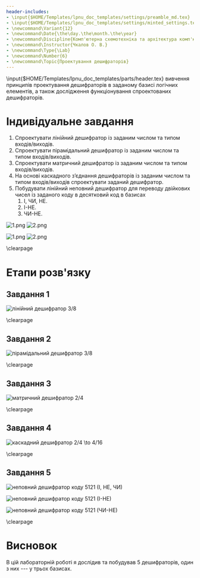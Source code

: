 ```yaml
---
header-includes:
- \input{$HOME/Templates/lpnu_doc_templates/settings/preamble_md.tex}
- \input{$HOME/Templates/lpnu_doc_templates/settings/minted_settings.tex}
- \newcommand\Variant{12}
- \newcommand\Date{\the\day.\the\month.\the\year}
- \newcommand\Discipline{Комп'ютерна схемотехніка та архітектура комп'ютерних систем}
- \newcommand\Instructor{Чкалов О. В.}
- \newcommand\Type{\Lab}
- \newcommand\Number{6}
- \newcommand\Topic{Проектування дешифраторів}
---
```


\input{$HOME/Templates/lpnu_doc_templates/parts/header.tex}
вивчення принципів проектування дешифраторів в заданому
базисі логічних елементів, а також дослідження функціонування спроектованих
дешифраторів.

# Індивідуальне завдання

1. Спроектувати лінійний дешифратор із заданим числом та типом входів/виходів.
2. Спроектувати пірамідальний дешифратор із заданим числом та типом входів/виходів.
3. Спроектувати матричний дешифратор із заданим числом та типом входів/виходів.
4. На основі каскадного з’єднання дешифраторів із заданим числом та типом входів/виходів спроектувати заданий дешифратор.
5. Побудувати лінійний неповний дешифратор для переводу двійкових чисел із заданого коду в десятковий код в базисах
	1. І, ЧИ, НЕ.
	2. І-НЕ.
	3. ЧИ-НЕ.

![1.png](1.png)
![2.png](2.png)

![1.png](3.png)
![2.png](4.png)

\clearpage

# Етапи розв'язку

## Завдання 1
![лінійний дешифратор 3/8](images/3to8_lin.png)

\clearpage

## Завдання 2
![пірамідальний дешифратор 3/8](images/3to8_pyr.png)

\clearpage

## Завдання 3
![матричний дешифратор 2/4](images/2-4_mat.png)

\clearpage

## Завдання 4
![каскадний дешифратор 2/4 $\to$ 4/16](images/2-4-4-16.png)

\clearpage

## Завдання 5

![неповний дешифратор коду 5121 (І, НЕ, ЧИ)](images/5121-and-not-or.png)

![неповний дешифратор коду 5121 (І-НЕ)](images/5121-nand.png)

![неповний дешифратор коду 5121 (ЧИ-НЕ)](images/5121-nor.png)

\clearpage

# Висновок

В цій лабораторній роботі я дослідив та побудував 5 дешифраторів,
один з них --- у трьох базисах.
